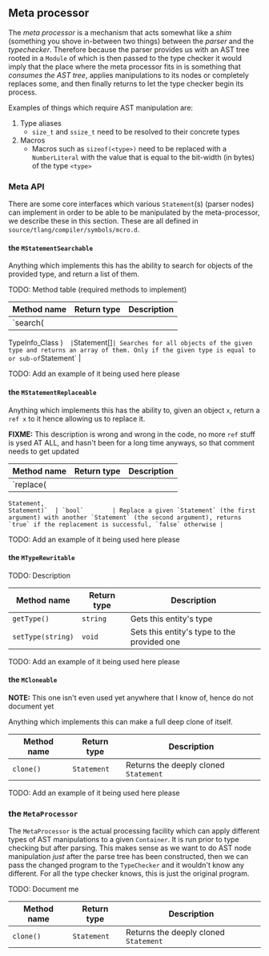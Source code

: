 ## Meta processor

The _meta processor_ is a mechanism that acts somewhat like a _shim_ (something you shove in-between two things) between the _parser_ and the _typechecker_. Therefore because the parser provides us with an AST tree rooted in a `Module` of which is then passed to the type checker it would imply that the place where the meta processor fits in is something that _consumes the AST tree_, applies manipulations to its nodes or completely replaces some, and then finally returns to let the type checker begin its process.

Examples of things which require AST manipulation are:

1. Type aliases
    * `size_t` and `ssize_t` need to be resolved to their concrete types
2. Macros
    * Macros such as `sizeof(<type>)` need to be replaced with a `NumberLiteral` with the value that is equal to the bit-width (in bytes) of the type `<type>`

### Meta API

There are some core interfaces which various `Statement`(s) (parser nodes) can implement in order to be able to be manipulated by the meta-processor, we describe these in this section. These are all defined in `source/tlang/compiler/symbols/mcro.d`.

#### the `MStatementSearchable`

Anything which implements this has the ability to search for objects of the provided type, and return a list of them.

TODO: Method table (required methods to implement)

|   Method name            | Return type   | Description                                                                           |
|--------------------------|---------------|---------------------------------------------------------------------------------------|
| `search(
TypeInfo_Class
)`   | `Statement[]` | Searches for all objects of the given type and returns an array of them. Only if the given type is equal to or sub-of `Statement` |

TODO: Add an example of it being used here please

#### the `MStatementReplaceable`

Anything which implements this has the ability to, given an object `x`, return a `ref x` to it hence allowing us to replace it.

**FIXME:** This description is wrong and wrong in the code, no more `ref` stuff is ysed AT ALL, and hasn't been for a long time anyways, so that comment needs to get updated

|   Method name                   | Return type   | Description                                                                                     |
|---------------------------------|---------------|-------------------------------------------------------------------------------------------------|
| `replace(
    Statement,
    Statement)`  | `bool`        | Replace a given `Statement` (the first argument) with another `Statement` (the second argument), returns `true` if the replacement is successful, `false` otherwise |

TODO: Add an example of it being used here please

#### the `MTypeRewritable`

TODO: Description

|   Method name      | Return type   |     Description                             |
|--------------------|---------------|---------------------------------------------|
| `getType()`        | `string`      | Gets this entity's type                     |
| `setType(string)`  | `void`        | Sets this entity's type to the provided one |

TODO: Add an example of it being used here please

#### the `MCloneable`

**NOTE:** This one isn't even used yet anywhere that I know of, hence do not document yet

Anything which implements this can make a full deep clone of itself.

|   Method name    | Return type  |     Description                             |
|------------------|--------------|---------------------------------------------|
| `clone()`        | `Statement`  | Returns the deeply cloned `Statement`       |

TODO: Add an example of it being used here please


### the `MetaProcessor`

The `MetaProcessor` is the actual processing facility which can apply different types of AST manipulations to a given `Container`. It is run prior to type checking but after parsing. This makes sense as we want to do AST node manipulation _just_ after the parse tree has been constructed, then we can pass the changed program to the `TypeChecker` and it wouldn't know any different. For all the type checker knows, this is just the original program.


TODO: Document me



|   Method name    | Return type  |     Description                             |
|------------------|--------------|---------------------------------------------|
| `clone()`        | `Statement`  | Returns the deeply cloned `Statement`       |